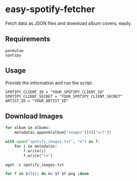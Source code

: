 # easy-spotify-fetcher

Fetch data as JSON files and download album covers, easily.

## Requirements
```
pendulum
spotipy
```

## Usage
Provide the information and run the script.
```
SPOTIPY_CLIENT_ID = "YOUR_SPOTIPY_CLIENT_ID"
SPOTIPY_CLIENT_SECRET = "YOUR_SPOTIPY_CLIENT_SECRET"
ARTIST_ID = "YOUR_ARTIST_ID"
```


## Download Images

```python
for album in albums:
    metadatas.append(album["images"][0]["url"])

with open("spotify_images.txt", "w") as f:
    for i in metadatas:
        f.write(i)
        f.write("\n")
```

```
wget -i spotify_images.txt
```
```bash
for f in $(ls); do mv $f $f.png ;done
```
